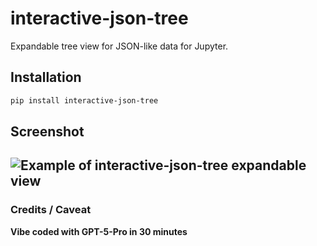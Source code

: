# interactive-json-tree
Expandable tree view for JSON-like data for Jupyter.  

## Installation
```bash
pip install interactive-json-tree
```

## Screenshot

![Example of interactive-json-tree expandable view](example.png)
----------------

### Credits / Caveat
__Vibe coded with GPT-5-Pro in 30 minutes__
